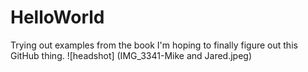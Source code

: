 # HelloWorld
Trying out examples from the book
I'm hoping to finally figure out this GitHub thing.
![headshot] (IMG_3341-Mike and Jared.jpeg)

